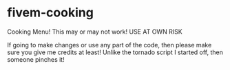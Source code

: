 # fivem-cooking
Cooking Menu! This may or may not work! USE AT OWN RISK

If going to make changes or use any part of the code, then please make sure you give me credits at least! Unlike the tornado script I started off,
then someone pinches it!
